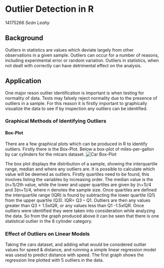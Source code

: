 # Outlier Detection in R
14175266
*Seán Leahy*

## Background
Outliers in statistics are values which deviate largely from other observations in a given sample. Outliers can occur for a number of
reasons, including experimental error or random variation. Outliers in statistics, when not dealt with correctly can have detrimental
effect on the analysis.

## Application
One major reson outlier identification is important is when testing for normality of data. Tests  may falsely reject 
normality due to the presence of outliers in a sample. For this reason it is firstly important to graphically visualize the data to see if by inspection any outliers can be identified.

### Graphical Methods of Identifying Outliers
#### Box-Plot
There are a few graphical plots which can be produced in R to identify outliers. Firstly there is the Box-Plot.
Below a box-plot of miles-per-gallon by car cylinders for the mtcars dataset.
![Car Box-Plot](https://github.com/ULStats/MA4128Assessment-2018/blob/ad2a2ba9e3b7f33a54d17d788ebec72671a7240b/Car%20Boxplot.png?raw=true)

The box plot displays the distribution of a sample, showing the interquartile range, median and where any outliers are.  It is possible to calculate which value will be deemed as outliers. Firstly quartiles need to be found, this involves listing the variables by increasing order. The median value is the (n+1)/2th value, while the lower and upper quartiles are given by (n+1)/4 and 3(n+1)/4, where n denotes the sample size.  Once quartiles are defined the interquartile range (IQR) is found by subtracting the lower quartile (Q1) from the upper quartile (Q3).
IQR= Q3 – Q1.
Outliers are then any values greater than Q3 + 1.5xIQR, or any values less than Q1 -1.5xIQR. Once outliers were identified they were taken into consideration while analyzing the data.
So from  the graph produced above it can be seen that there is one statistical outlier in the 8 cylinder category. 

### Effect of Outliers on Linear Models
Taking the cars dataset, and adding what would be considered outlier values for speed & distance, and ruinning a simple linear regression model was usesd to predict distance with speed. The first graph shows the regression line plotted with 5 outliers in the data. 

